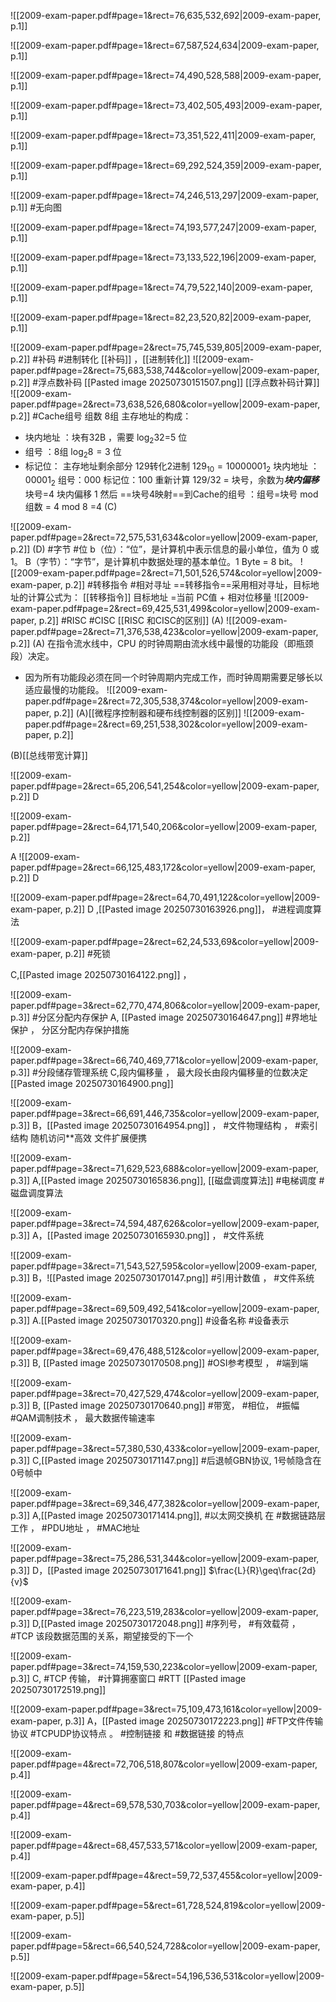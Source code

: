 ![[2009-exam-paper.pdf#page=1&rect=76,635,532,692|2009-exam-paper, p.1]]




![[2009-exam-paper.pdf#page=1&rect=67,587,524,634|2009-exam-paper, p.1]]



![[2009-exam-paper.pdf#page=1&rect=74,490,528,588|2009-exam-paper, p.1]]




![[2009-exam-paper.pdf#page=1&rect=73,402,505,493|2009-exam-paper, p.1]]



![[2009-exam-paper.pdf#page=1&rect=73,351,522,411|2009-exam-paper, p.1]]



![[2009-exam-paper.pdf#page=1&rect=69,292,524,359|2009-exam-paper, p.1]]



![[2009-exam-paper.pdf#page=1&rect=74,246,513,297|2009-exam-paper, p.1]]
#无向图 


![[2009-exam-paper.pdf#page=1&rect=74,193,577,247|2009-exam-paper, p.1]]



![[2009-exam-paper.pdf#page=1&rect=73,133,522,196|2009-exam-paper, p.1]]



![[2009-exam-paper.pdf#page=1&rect=74,79,522,140|2009-exam-paper, p.1]]



![[2009-exam-paper.pdf#page=1&rect=82,23,520,82|2009-exam-paper, p.1]]

![[2009-exam-paper.pdf#page=2&rect=75,745,539,805|2009-exam-paper, p.2]]
#补码 #进制转化
[[补码]] ，[[进制转化]]
![[2009-exam-paper.pdf#page=2&rect=75,683,538,744&color=yellow|2009-exam-paper, p.2]]
#浮点数补码
[[Pasted image 20250730151507.png]]
[[浮点数补码计算]]  
![[2009-exam-paper.pdf#page=2&rect=73,638,526,680&color=yellow|2009-exam-paper, p.2]]
#Cache组号 
组数 8组 主存地址的构成：
- 块内地址 ：块有32B ，需要 $\log_{2}32$=5 位
- 组号 ：8组 $\log_{2}8=3$ 位
- 标记位： 主存地址剩余部分
129转化2进制 $129_{10}=10000001_{2}$ 
块内地址 ：$00001_{2}$ 
组号：000
标记位：100
重新计算 129/32 = 块号，余数为***块内偏移*** 块号=4 块内偏移 1 
然后 ==块号4映射==到Cache的组号  ：组号=块号 mod 组数 = 4 mod 8 =4
(C)

![[2009-exam-paper.pdf#page=2&rect=72,575,531,634&color=yellow|2009-exam-paper, p.2]]
(D) #字节 #位 
b（位）：“位”，是计算机中表示信息的最小单位，值为 0 或 1。
B（字节）：“字节”，是计算机中数据处理的基本单位。1 Byte = 8 bit。
![[2009-exam-paper.pdf#page=2&rect=71,501,526,574&color=yellow|2009-exam-paper, p.2]]
#转移指令 #相对寻址 
==转移指令==采用相对寻址，目标地址的计算公式为：
[[转移指令]]
目标地址 =当前 PC值 + 相对位移量
![[2009-exam-paper.pdf#page=2&rect=69,425,531,499&color=yellow|2009-exam-paper, p.2]]
#RISC #CISC 
[[RISC 和CISC的区别]]
(A)
![[2009-exam-paper.pdf#page=2&rect=71,376,538,423&color=yellow|2009-exam-paper, p.2]]
(A)
在指令流水线中，CPU 的时钟周期由流水线中最慢的功能段（即瓶颈段）决定。
- 因为所有功能段必须在同一个时钟周期内完成工作，而时钟周期需要足够长以适应最慢的功能段。
![[2009-exam-paper.pdf#page=2&rect=72,305,538,374&color=yellow|2009-exam-paper, p.2]]
(A)[[微程序控制器和硬布线控制器的区别]]
![[2009-exam-paper.pdf#page=2&rect=69,251,538,302&color=yellow|2009-exam-paper, p.2]]

(B)[[总线带宽计算]]

![[2009-exam-paper.pdf#page=2&rect=65,206,541,254&color=yellow|2009-exam-paper, p.2]]
D 


![[2009-exam-paper.pdf#page=2&rect=64,171,540,206&color=yellow|2009-exam-paper, p.2]]

A
![[2009-exam-paper.pdf#page=2&rect=66,125,483,172&color=yellow|2009-exam-paper, p.2]]
D 

![[2009-exam-paper.pdf#page=2&rect=64,70,491,122&color=yellow|2009-exam-paper, p.2]]
D  ,[[Pasted image 20250730163926.png]]， #进程调度算法



![[2009-exam-paper.pdf#page=2&rect=62,24,533,69&color=yellow|2009-exam-paper, p.2]]
 #死锁

C,[[Pasted image 20250730164122.png]] ，


![[2009-exam-paper.pdf#page=3&rect=62,770,474,806&color=yellow|2009-exam-paper, p.3]]
#分区分配内存保护
A, [[Pasted image 20250730164647.png]] #界地址保护 ， 分区分配内存保护措施

![[2009-exam-paper.pdf#page=3&rect=66,740,469,771&color=yellow|2009-exam-paper, p.3]]
#分段储存管理系统 
C,段内偏移量 ， 最大段长由段内偏移量的位数决定[[Pasted image 20250730164900.png]]


![[2009-exam-paper.pdf#page=3&rect=66,691,446,735&color=yellow|2009-exam-paper, p.3]]
B，[[Pasted image 20250730164954.png]] ， #文件物理结构 ， #索引结构 随机访问**高效
文件扩展便携

![[2009-exam-paper.pdf#page=3&rect=71,629,523,688&color=yellow|2009-exam-paper, p.3]]
A,[[Pasted image 20250730165836.png]],  [[磁盘调度算法]] 
#电梯调度  #磁盘调度算法


![[2009-exam-paper.pdf#page=3&rect=74,594,487,626&color=yellow|2009-exam-paper, p.3]]
A，[[Pasted image 20250730165930.png]] ， #文件系统 

![[2009-exam-paper.pdf#page=3&rect=71,543,527,595&color=yellow|2009-exam-paper, p.3]]
B，![[Pasted image 20250730170147.png]] #引用计数值 ， #文件系统   


![[2009-exam-paper.pdf#page=3&rect=69,509,492,541&color=yellow|2009-exam-paper, p.3]]
A.[[Pasted image 20250730170320.png]] #设备名称 #设备表示

![[2009-exam-paper.pdf#page=3&rect=69,476,488,512&color=yellow|2009-exam-paper, p.3]]
B, [[Pasted image 20250730170508.png]] #OSI参考模型 ， #端到端


![[2009-exam-paper.pdf#page=3&rect=70,427,529,474&color=yellow|2009-exam-paper, p.3]]
B, [[Pasted image 20250730170640.png]] #带宽， #相位， #振幅 #QAM调制技术 ， 最大数据传输速率

![[2009-exam-paper.pdf#page=3&rect=57,380,530,433&color=yellow|2009-exam-paper, p.3]]
C,[[Pasted image 20250730171147.png]] #后退帧GBN协议,  1号帧隐含在0号帧中

![[2009-exam-paper.pdf#page=3&rect=69,346,477,382&color=yellow|2009-exam-paper, p.3]]
A,[[Pasted image 20250730171414.png]], #以太网交换机 在 #数据链路层 工作 ， #PDU地址 ， #MAC地址

![[2009-exam-paper.pdf#page=3&rect=75,286,531,344&color=yellow|2009-exam-paper, p.3]]
D，[[Pasted image 20250730171641.png]] $\frac{L}{R}\geq\frac{2d}{v}$ 

![[2009-exam-paper.pdf#page=3&rect=76,223,519,283&color=yellow|2009-exam-paper, p.3]]
D,[[Pasted image 20250730172048.png]] #序列号， #有效载荷 ， #TCP 该段数据范围的关系，期望接受的下一个


![[2009-exam-paper.pdf#page=3&rect=74,159,530,223&color=yellow|2009-exam-paper, p.3]]
C, #TCP 传输， #计算拥塞窗口   #RTT [[Pasted image 20250730172519.png]]

![[2009-exam-paper.pdf#page=3&rect=75,109,473,161&color=yellow|2009-exam-paper, p.3]]
A，[[Pasted image 20250730172223.png]] #FTP文件传输协议 #TCPUDP协议特点 。 #控制链接 和 #数据链接 的特点

![[2009-exam-paper.pdf#page=4&rect=72,706,518,807&color=yellow|2009-exam-paper, p.4]]


![[2009-exam-paper.pdf#page=4&rect=69,578,530,703&color=yellow|2009-exam-paper, p.4]]


![[2009-exam-paper.pdf#page=4&rect=68,457,533,571&color=yellow|2009-exam-paper, p.4]]


![[2009-exam-paper.pdf#page=4&rect=59,72,537,455&color=yellow|2009-exam-paper, p.4]]



![[2009-exam-paper.pdf#page=5&rect=61,728,524,819&color=yellow|2009-exam-paper, p.5]]



![[2009-exam-paper.pdf#page=5&rect=66,540,524,728&color=yellow|2009-exam-paper, p.5]]



![[2009-exam-paper.pdf#page=5&rect=54,196,536,531&color=yellow|2009-exam-paper, p.5]]
